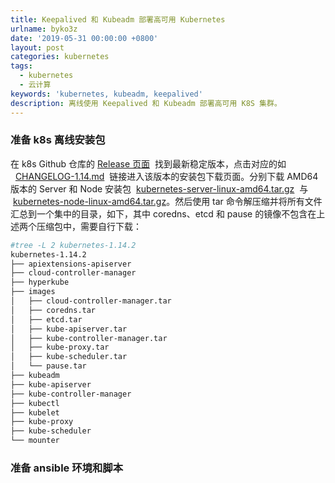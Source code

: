 ```yaml
---
title: Keepalived 和 Kubeadm 部署高可用 Kubernetes
urlname: byko3z
date: '2019-05-31 00:00:00 +0800'
layout: post
categories: kubernetes
tags:
  - kubernetes
  - 云计算
keywords: 'kubernetes, kubeadm, keepalived'
description: 离线使用 Keepalived 和 Kubeadm 部署高可用 K8S 集群。
---
```


### 准备 k8s 离线安装包

在 k8s Github 仓库的 [Release 页面](https://github.com/kubernetes/kubernetes/releases)  找到最新稳定版本，点击对应的如   [CHANGELOG-1.14.md](https://github.com/kubernetes/kubernetes/blob/master/CHANGELOG-1.14.md#downloads-for-v1142)  链接进入该版本的安装包下载页面。分别下载 AMD64 版本的 Server 和 Node 安装包  [kubernetes-server-linux-amd64.tar.gz](https://dl.k8s.io/v1.14.2/kubernetes-server-linux-amd64.tar.gz)  与  [kubernetes-node-linux-amd64.tar.gz](https://dl.k8s.io/v1.14.2/kubernetes-node-linux-amd64.tar.gz)。然后使用 tar 命令解压缩并将所有文件汇总到一个集中的目录，如下，其中 coredns、etcd 和 pause 的镜像不包含在上述两个压缩包中，需要自行下载：

```bash
#tree -L 2 kubernetes-1.14.2
kubernetes-1.14.2
├── apiextensions-apiserver
├── cloud-controller-manager
├── hyperkube
├── images
│   ├── cloud-controller-manager.tar
│   ├── coredns.tar
│   ├── etcd.tar
│   ├── kube-apiserver.tar
│   ├── kube-controller-manager.tar
│   ├── kube-proxy.tar
│   ├── kube-scheduler.tar
│   └── pause.tar
├── kubeadm
├── kube-apiserver
├── kube-controller-manager
├── kubectl
├── kubelet
├── kube-proxy
├── kube-scheduler
└── mounter
```

### 准备 ansible 环境和脚本
